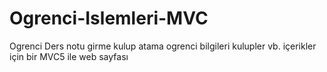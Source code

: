 # Ogrenci-Islemleri-MVC
Ogrenci Ders notu girme kulup atama ogrenci bilgileri kulupler vb. içerikler için bir MVC5 ile web sayfası
